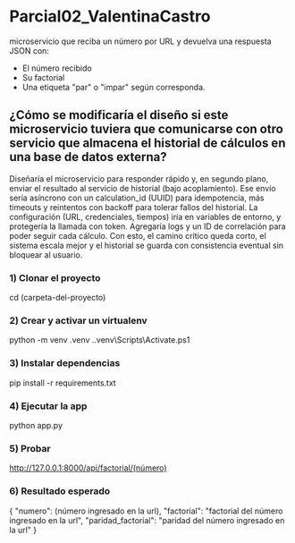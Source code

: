 # Parcial02_ValentinaCastro

microservicio que reciba un número por URL y devuelva una respuesta JSON con:
- El número recibido
- Su factorial
- Una etiqueta "par" o "impar" según corresponda.

## ¿Cómo se modificaría el diseño si este microservicio tuviera que comunicarse con otro servicio que almacena el historial de cálculos en una base de datos externa?

Diseñaría el microservicio para responder rápido y, en segundo plano, 
enviar el resultado al servicio de historial (bajo acoplamiento). 
Ese envío sería asíncrono con un calculation_id (UUID) para idempotencia, más timeouts y 
reintentos con backoff para tolerar fallos del historial. 
La configuración (URL, credenciales, tiempos) 
iría en variables de entorno, y protegería la llamada con token. 
Agregaría logs y un ID de correlación para poder seguir cada cálculo. 
Con esto, el camino crítico queda corto, el sistema escala mejor y el historial se guarda con 
consistencia eventual sin bloquear al usuario.

### 1) Clonar el proyecto
cd (carpeta-del-proyecto)

### 2) Crear y activar un virtualenv
python -m venv .venv
.\.venv\Scripts\Activate.ps1

### 3) Instalar dependencias
pip install -r requirements.txt

### 4) Ejecutar la app
python app.py

### 5) Probar
http://127.0.0.1:8000/api/factorial/(número)

### 6) Resultado esperado
{
  "numero": (número ingresado en la url),
  "factorial": "factorial del número ingresado en la url",
  "paridad_factorial": "paridad del número ingresado en la url"
}
